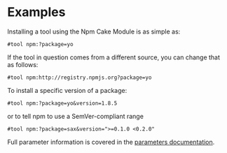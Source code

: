 # Examples

Installing a tool using the Npm Cake Module is as simple as:

```
#tool npm:?package=yo
```

If the tool in question comes from a different source, you can change that as follows:

```
#tool npm:http://registry.npmjs.org?package=yo
```

To install a specific version of a package:

```
#tool npm:?package=yo&version=1.8.5
```

or to tell npm to use a SemVer-compliant range

```
#tool npm:?package=sax&version=">=0.1.0 <0.2.0"
```

Full parameter information is covered in the [parameters documentation](parameters.md).